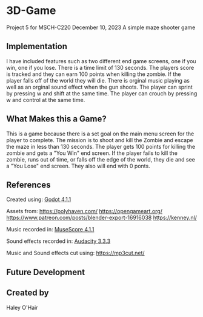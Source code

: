 # 3D-Game
Project 5 for MSCH-C220
December 10, 2023
A simple maze shooter game



## Implementation
I have included features such as two different end game screens, one if you win, one if you lose. There is a time limit of 130 seconds. The players score is tracked and they can earn 100 points when killing the zombie. If the player falls off of the world they will die. There is orginal music playing as well as an orginal sound effect when the gun shoots. The player can sprint by pressing w and shift at the same time. The player can crouch by pressing w and control at the same time. 


## What Makes this a Game?
This is a game because there is a set goal on the main menu screen for the player to complete. The mission is to shoot and kill the Zombie and escape the maze in less than 130 seconds. The player gets 100 points for killing the zombie and gets a "You Win" end screen. If the player fails to kill the zombie, runs out of time, or falls off the edge of the world, they die and see a "You Lose" end screen. They also will end with 0 ponts.

## References
Created using: [Godot 4.1.1](https://godotengine.org/download)

Assets from: https://polyhaven.com/ https://opengameart.org/ https://www.patreon.com/posts/blender-export-16916038
https://kenney.nl/

Music recorded in: [MuseScore 4.1.1](https://musescore.org/en)

Sound effects recorded in: [Audacity 3.3.3](https://www.audacityteam.org/)

Music and Sound effects cut using: https://mp3cut.net/
## Future Development

## Created by
Haley O'Hair
